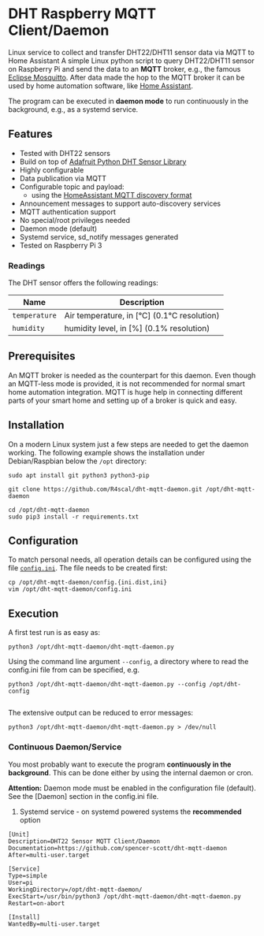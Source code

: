 # DHT Raspberry MQTT Client/Daemon

Linux service to collect and transfer DHT22/DHT11 sensor data via MQTT to Home Assistant
A simple Linux python script to query DHT22/DHT11 sensor on Raspberry Pi and send the data to an **MQTT** broker,
e.g., the famous [Eclipse Mosquitto](https://projects.eclipse.org/projects/technology.mosquitto).
After data made the hop to the MQTT broker it can be used by home automation software, like [Home Assistant](https://www.home-assistant.io/).

The program can be executed in **daemon mode** to run continuously in the background, e.g., as a systemd service.
## Features

* Tested with DHT22 sensors
* Build on top of [Adafruit Python DHT Sensor Library](https://github.com/adafruit/Adafruit_Python_DHT)
* Highly configurable
* Data publication via MQTT
* Configurable topic and payload:
    * using the [HomeAssistant MQTT discovery format](https://home-assistant.io/docs/mqtt/discovery/)
* Announcement messages to support auto-discovery services
* MQTT authentication support
* No special/root privileges needed
* Daemon mode (default)
* Systemd service, sd\_notify messages generated
* Tested on Raspberry Pi 3

### Readings

The DHT sensor offers the following readings:

| Name            | Description |
|-----------------|-------------|
| `temperature`   | Air temperature, in [°C] (0.1°C resolution) |
| `humidity`       | humidity level, in [%]  (0.1% resolution) |

## Prerequisites

An MQTT broker is needed as the counterpart for this daemon.
Even though an MQTT-less mode is provided, it is not recommended for normal smart home automation integration.
MQTT is huge help in connecting different parts of your smart home and setting up of a broker is quick and easy.

## Installation

On a modern Linux system just a few steps are needed to get the daemon working.
The following example shows the installation under Debian/Raspbian below the `/opt` directory:

```shell
sudo apt install git python3 python3-pip

git clone https://github.com/R4scal/dht-mqtt-daemon.git /opt/dht-mqtt-daemon

cd /opt/dht-mqtt-daemon
sudo pip3 install -r requirements.txt
```

## Configuration

To match personal needs, all operation details can be configured using the file [`config.ini`](config.ini.dist).
The file needs to be created first:

```shell
cp /opt/dht-mqtt-daemon/config.{ini.dist,ini}
vim /opt/dht-mqtt-daemon/config.ini
```

## Execution

A first test run is as easy as:

```shell
python3 /opt/dht-mqtt-daemon/dht-mqtt-daemon.py
```

Using the command line argument `--config`, a directory where to read the config.ini file from can be specified, e.g.

```shell
python3 /opt/dht-mqtt-daemon/dht-mqtt-daemon.py --config /opt/dht-config


```

The extensive output can be reduced to error messages:

```shell
python3 /opt/dht-mqtt-daemon/dht-mqtt-daemon.py > /dev/null
```

### Continuous Daemon/Service

You most probably want to execute the program **continuously in the background**.
This can be done either by using the internal daemon or cron.

**Attention:** Daemon mode must be enabled in the configuration file (default). See the [Daemon] section in the config.ini file.

1. Systemd service - on systemd powered systems the **recommended** option

```shell
[Unit]
Description=DHT22 Sensor MQTT Client/Daemon
Documentation=https://github.com/spencer-scott/dht-mqtt-daemon
After=multi-user.target

[Service]
Type=simple
User=pi
WorkingDirectory=/opt/dht-mqtt-daemon/
ExecStart=/usr/bin/python3 /opt/dht-mqtt-daemon/dht-mqtt-daemon.py
Restart=on-abort

[Install]
WantedBy=multi-user.target
```

